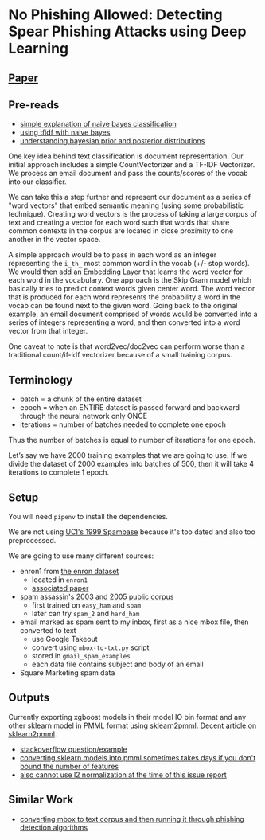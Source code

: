 # No Phishing Allowed: Detecting Spear Phishing Attacks using Deep Learning

## [Paper](paper.md)

## Pre-reads

* [simple explanation of naive bayes classification](https://stackoverflow.com/questions/10059594/a-simple-explanation-of-naive-bayes-classification)
* [using tfidf with naive bayes](https://stackoverflow.com/questions/37405617/how-to-use-tf-idf-with-naive-bayes)
* [understanding bayesian prior and posterior distributions](https://stats.stackexchange.com/questions/58564/help-me-understand-bayesian-prior-and-posterior-distributions)

One key idea behind text classification is document representation. Our initial approach includes a simple CountVectorizer and a TF-IDF Vectorizer. We process an email document and pass the counts/scores of the vocab into our classifier.

We can take this a step further and represent our document as a series of "word vectors" that embed semantic meaning (using some probabilistic technique). Creating word vectors is the process of taking a large corpus of text and creating a vector for each word such that words that share common contexts in the corpus are located in close proximity to one another in the vector space.

A simple approach would be to pass in each word as an integer representing the `i_th_` most common word in the vocab (+/- stop words). We would then add an Embedding Layer that learns the word vector for each word in the vocabulary. One approach is the Skip Gram model which basically tries to predict context words given center word. The word vector that is produced for each word represents the probability a word in the vocab can be found next to the given word. Going back to the original example, an email document comprised of words would be converted into a series of integers representing a word, and then converted into a word vector from that integer.

One caveat to note is that word2vec/doc2vec can perform worse than a traditional count/if-idf vectorizer because of a small training corpus.

## Terminology

* batch = a chunk of the entire dataset
* epoch = when an ENTIRE dataset is passed forward and backward through the neural network only ONCE
* iterations = number of batches needed to complete one epoch

Thus the number of batches is equal to number of iterations for one epoch.

Let’s say we have 2000 training examples that we are going to use. If we divide the dataset of 2000 examples into batches of 500, then it will take 4 iterations to complete 1 epoch.

## Setup

You will need `pipenv` to install the dependencies.

We are not using [UCI's 1999 Spambase](http://archive.ics.uci.edu/ml/datasets/Spambase/) because it's too dated and also too preprocessed.

We are going to use many different sources:

* enron1 from [the enron dataset](http://www2.aueb.gr/users/ion/data/enron-spam/)
  * located in `enron1`
  * [associated paper](http://www2.aueb.gr/users/ion/docs/ceas2006_paper.pdf)
* [spam assassin's 2003 and 2005 public corpus](http://spamassassin.apache.org/old/publiccorpus/)
  * first trained on `easy_ham` and `spam`
  * later can try `spam_2` and `hard_ham`
* email marked as spam sent to my inbox, first as a nice mbox file, then converted to text
  * use Google Takeout
  * convert using `mbox-to-txt.py` script
  * stored in `gmail_spam_examples`
  * each data file contains subject and body of an email
* Square Marketing spam data

## Outputs

Currently exporting xgboost models in their model IO bin format and any other sklearn model in PMML format using [sklearn2pmml](https://github.com/jpmml/sklearn2pmml). [Decent article on sklearn2pmml](https://medium.com/@xiaowei_6531/putting-sci-kit-learn-models-into-production-with-pmml-1d17b5fc8123).

* [stackoverflow question/example](https://stackoverflow.com/questions/44560823/generate-pmml-for-text-classification-pipeline-in-python)
* [converting sklearn models into pmml sometimes takes days if you don't bound the number of features](https://github.com/jpmml/sklearn2pmml/issues/88)
* [also cannot use l2 normalization at the time of this issue report](https://github.com/jpmml/jpmml-sklearn/issues/28)

## Similar Work

* [converting mbox to text corpus and then running it through phishing detection algorithms](https://github.com/diegoocampoh/MachineLearningPhishing)
